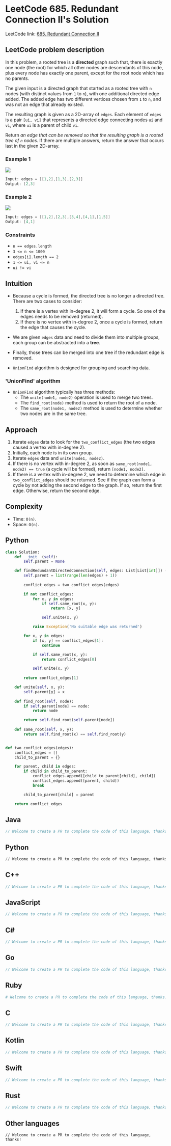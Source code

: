# LeetCode 685. Redundant Connection II's Solution
LeetCode link: [685. Redundant Connection II](https://leetcode.com/problems/redundant-connection-ii)

## LeetCode problem description
In this problem, a rooted tree is a **directed** graph such that, there is exactly one node (the root) for which all other nodes are descendants of this node, plus every node has exactly one parent, except for the root node which has no parents.

The given input is a directed graph that started as a rooted tree with `n` nodes (with distinct values from `1` to `n`), with one additional directed edge added. The added edge has two different vertices chosen from `1` to `n`, and was not an edge that already existed.

The resulting graph is given as a 2D-array of `edges`. Each element of `edges` is a pair `[ui, vi]` that represents a directed edge connecting nodes `ui` and `vi`, where `ui` is a parent of child `vi`.

Return _an edge that can be removed so that the resulting graph is a rooted tree of `n` nodes_. If there are multiple answers, return the answer that occurs last in the given 2D-array.

### Example 1
![](../../images/examples/685_1.jpg)
```java
Input: edges = [[1,2],[1,3],[2,3]]
Output: [2,3]
```

### Example 2
![](../../images/examples/685_2.jpg)
```java
Input: edges = [[1,2],[2,3],[3,4],[4,1],[1,5]]
Output: [4,1]
```

### Constraints
- `n == edges.length`
- `3 <= n <= 1000`
- `edges[i].length == 2`
- `1 <= ui, vi <= n`
- `ui != vi`

## Intuition
- Because a cycle is formed, the directed tree is no longer a directed tree. There are two cases to consider:
    1. If there is a vertex with in-degree 2, it will form a cycle. So one of the edges needs to be removed (returned).
    2. If there is no vertex with in-degree 2, once a cycle is formed, return the edge that causes the cycle.

- We are given `edges` data and need to divide them into multiple groups, each group can be abstracted into a **tree**.
- Finally, those trees can be merged into one tree if the redundant edge is removed.
- `UnionFind` algorithm is designed for grouping and searching data.

### 'UnionFind' algorithm
- `UnionFind` algorithm typically has three methods:
    - The `unite(node1, node2)` operation is used to merge two trees.
    - The `find_root(node)` method is used to return the root of a node.
    - The `same_root(node1, node2)` method is used to determine whether two nodes are in the same tree.

## Approach
1. Iterate `edges` data to look for the `two_conflict_edges` (the two edges caused a vertex with in-degree 2).
1. Initially, each node is in its own group.
1. Iterate `edges` data and `unite(node1, node2)`.
1. If there is no vertex with in-degree 2, as soon as `same_root(node1, node2) == true` (a cycle will be formed), return `[node1, node2]`.
1. If there is a vertex with in-degree 2, we need to determine which edge in `two_conflict_edges` should be returned.
See if the graph can form a cycle by not adding the second edge to the graph. If so, return the first edge. Otherwise, return the second edge.

## Complexity
* Time: `O(n)`.
* Space: `O(n)`.

## Python
```python
class Solution:
    def __init__(self):
        self.parent = None

    def findRedundantDirectedConnection(self, edges: List[List[int]]) -> List[int]:
        self.parent = list(range(len(edges) + 1))
        
        conflict_edges = two_conflict_edges(edges)

        if not conflict_edges:
            for x, y in edges:
                if self.same_root(x, y):
                    return [x, y]

                self.unite(x, y)

            raise Exception('No suitable edge was returned')

        for x, y in edges:
            if [x, y] == conflict_edges[1]:
                continue

            if self.same_root(x, y):
                return conflict_edges[0]

            self.unite(x, y)
        
        return conflict_edges[1]

    def unite(self, x, y):
        self.parent[y] = x
    
    def find_root(self, node):
        if self.parent[node] == node:
            return node

        return self.find_root(self.parent[node])
    
    def same_root(self, x, y):
        return self.find_root(x) == self.find_root(y)


def two_conflict_edges(edges):
    conflict_edges = []
    child_to_parent = {}

    for parent, child in edges:
        if child in child_to_parent:
            conflict_edges.append([child_to_parent[child], child])
            conflict_edges.append([parent, child])
            break

        child_to_parent[child] = parent

    return conflict_edges
```

## Java
```java
// Welcome to create a PR to complete the code of this language, thanks!
```

## Python
```python
// Welcome to create a PR to complete the code of this language, thanks!
```

## C++
```cpp
// Welcome to create a PR to complete the code of this language, thanks!
```

## JavaScript
```javascript
// Welcome to create a PR to complete the code of this language, thanks!
```

## C#
```c#
// Welcome to create a PR to complete the code of this language, thanks!
```

## Go
```go
// Welcome to create a PR to complete the code of this language, thanks!
```

## Ruby
```ruby
# Welcome to create a PR to complete the code of this language, thanks!
```

## C
```c
// Welcome to create a PR to complete the code of this language, thanks!
```

## Kotlin
```kotlin
// Welcome to create a PR to complete the code of this language, thanks!
```

## Swift
```swift
// Welcome to create a PR to complete the code of this language, thanks!
```

## Rust
```rust
// Welcome to create a PR to complete the code of this language, thanks!
```

## Other languages
```
// Welcome to create a PR to complete the code of this language, thanks!
```
